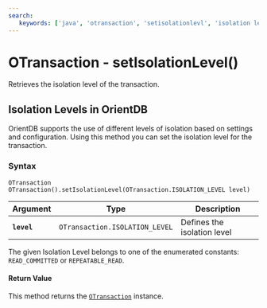 ```yaml
---
search:
   keywords: ['java', 'otransaction', 'setisolationlevl', 'isolation levels']
---
```


# OTransaction - setIsolationLevel()

Retrieves the isolation level of the transaction.

## Isolation Levels in OrientDB

OrientDB supports the use of different levels of isolation based on settings and configuration.  Using this method you can set the isolation level for the transaction.

### Syntax

```
OTransaction OTransaction().setIsolationLevel(OTransaction.ISOLATION_LEVEL level)
```

| Argument | Type | Description |
|---|---|---|
| **`level`** | `OTransaction.ISOLATION_LEVEL` | Defines the isolation level |

The given Isolation Level belongs to one of the enumerated constants: `READ_COMMITTED` or `REPEATABLE_READ`.


#### Return Value

This method returns the [`OTransaction`](../OTransaction.md) instance.




